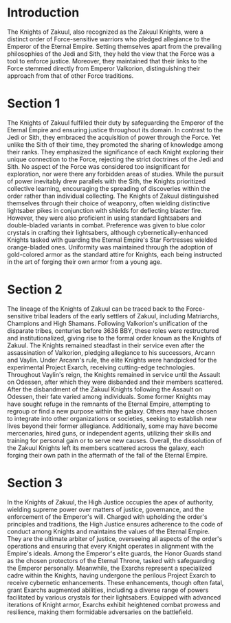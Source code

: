 # Introduction

The Knights of Zakuul, also recognized as the Zakuul Knights, were a distinct order of Force-sensitive warriors who pledged allegiance to the Emperor of the Eternal Empire.
Setting themselves apart from the prevailing philosophies of the Jedi and Sith, they held the view that the Force was a tool to enforce justice.
Moreover, they maintained that their links to the Force stemmed directly from Emperor Valkorion, distinguishing their approach from that of other Force traditions.

# Section 1

The Knights of Zakuul fulfilled their duty by safeguarding the Emperor of the Eternal Empire and ensuring justice throughout its domain.
In contrast to the Jedi or Sith, they embraced the acquisition of power through the Force.
Yet unlike the Sith of their time, they promoted the sharing of knowledge among their ranks.
They emphasized the significance of each Knight exploring their unique connection to the Force, rejecting the strict doctrines of the Jedi and Sith.
No aspect of the Force was considered too insignificant for exploration, nor were there any forbidden areas of studies.
While the pursuit of power inevitably drew parallels with the Sith, the Knights prioritized collective learning, encouraging the spreading of discoveries within the order rather than individual collecting.
The Knights of Zakuul distinguished themselves through their choice of weaponry, often wielding distinctive lightsaber pikes in conjunction with shields for deflecting blaster fire.
However, they were also proficient in using standard lightsabers and double-bladed variants in combat.
Preference was given to blue color crystals in crafting their lightsabers, although cybernetically-enhanced Knights tasked with guarding the Eternal Empire's Star Fortresses wielded orange-bladed ones.
Uniformity was maintained through the adoption of gold-colored armor as the standard attire for Knights, each being instructed in the art of forging their own armor from a young age.

# Section 2

The lineage of the Knights of Zakuul can be traced back to the Force-sensitive tribal leaders of the early settlers of Zakuul, including Matriarchs, Champions and High Shamans.
Following Valkorion's unification of the disparate tribes, centuries before 3636 BBY, these roles were restructured and institutionalized, giving rise to the formal order known as the Knights of Zakuul.
The Knights remained steadfast in their service even after the assassination of Valkorion, pledging allegiance to his successors, Arcann and Vaylin.
Under Arcann's rule, the elite Knights were handpicked for the experimental Project Exarch, receiving cutting-edge technologies.
Throughout Vaylin's reign, the Knights remained in service until the Assault on Odessen, after which they were disbanded and their members scattered.
After the disbandment of the Zakuul Knights following the Assault on Odessen, their fate varied among individuals.
Some former Knights may have sought refuge in the remnants of the Eternal Empire, attempting to regroup or find a new purpose within the galaxy.
Others may have chosen to integrate into other organizations or societies, seeking to establish new lives beyond their former allegiance.
Additionally, some may have become mercenaries, hired guns, or independent agents, utilizing their skills and training for personal gain or to serve new causes.
Overall, the dissolution of the Zakuul Knights left its members scattered across the galaxy, each forging their own path in the aftermath of the fall of the Eternal Empire.

# Section 3

In the Knights of Zakuul, the High Justice occupies the apex of authority, wielding supreme power over matters of justice, governance, and the enforcement of the Emperor's will.
Charged with upholding the order's principles and traditions, the High Justice ensures adherence to the code of conduct among Knights and maintains the values of the Eternal Empire.
They are the ultimate arbiter of justice, overseeing all aspects of the order's operations and ensuring that every Knight operates in alignment with the Empire's ideals.
Among the Emperor's elite guards, the Honor Guards stand as the chosen protectors of the Eternal Throne, tasked with safeguarding the Emperor personally.
Meanwhile, the Exarchs represent a specialized cadre within the Knights, having undergone the perilous Project Exarch to receive cybernetic enhancements.
These enhancements, though often fatal, grant Exarchs augmented abilities, including a diverse range of powers facilitated by various crystals for their lightsabers.
Equipped with advanced iterations of Knight armor, Exarchs exhibit heightened combat prowess and resilience, making them formidable adversaries on the battlefield.
